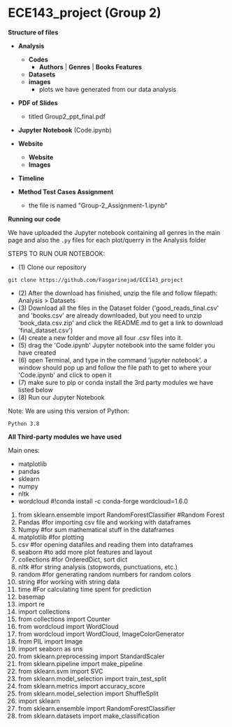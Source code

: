 # ECE143_project (Group 2)

**Structure of files**


- **Analysis**
    - **Codes**
        - **Authors** | **Genres** | **Books Features**
    - **Datasets**
    - **images**
         - plots we have generated from our data analysis
    
- **PDF of Slides**
    -  titled Group2_ppt_final.pdf
- **Jupyter Notebook** (Code.ipynb)
- **Website**
    - **Website**
    - **Images**
- **Timeline**
- **Method Test Cases Assignment**
    -  the file is named "Group-2_Assignment-1.ipynb"


**Running our code**

We have uploaded the Jupyter notebook containing all genres in the main page and also the `.py` files for each plot/querry in the Analysis folder 

STEPS TO RUN OUR NOTEBOOK:
- (1) Clone our repository 
```
git clone https://github.com/Fasgarinejad/ECE143_project
```
- (2) After the download has finished, unzip the file and follow filepath: Analysis > Datasets
- (3) Download all the files in the Dataset folder ('good_reads_final.csv' and 'books.csv' are already downloaded, but you need to unzip 'book_data.csv.zip' and click the README.md to get a link to download 'final_dataset.csv')
- (4) create a new folder and move all four .csv files into it.
- (5) drag the 'Code.ipynb' Jupyter notebook into the same folder you have created
- (6) open Terminal, and type in the command 'jupyter notebook'. a window should pop up and follow the file path to get to where your 'Code.ipynb' and click to open it
- (7) make sure to pip or conda install the 3rd party modules we have listed below 
- (8) Run our Jupyter Notebook

Note: We are using this version of Python:
```
Python 3.8 
```

**All Third-party modules we have used**

Main ones:

- matplotlib
- pandas
- sklearn
- numpy
- nltk
- wordcloud #!conda install -c conda-forge wordcloud=1.6.0 

1. from sklearn.ensemble import RandomForestClassifier #Random Forest
2. Pandas #for importing csv file and working with dataframes
3. Numpy #for sum mathematical stuff in the dataframes
4. matplotlib #for plotting
5. csv #for opening datafiles and reading them into dataframes
6. seaborn #to add more plot features and layout
7. collections #for OrderedDict, sort dict
8. nltk  #for string analysis (stopwords, punctuations, etc.)
9. random #for generating random numbers for random colors 
10. string #for working with string data
11. time #For calculating time spent for prediction
12. basemap
13. import re
14. import collections
15. from collections import Counter
16. from wordcloud import WordCloud
17. from wordcloud import WordCloud, ImageColorGenerator
18. from PIL import Image
19. import seaborn as sns 
20. from sklearn.preprocessing import StandardScaler
21. from sklearn.pipeline import make_pipeline
22. from sklearn.svm import SVC
23. from sklearn.model_selection import train_test_split
24. from sklearn.metrics import accuracy_score
25. from sklearn.model_selection import ShuffleSplit
26. import sklearn
27. from sklearn.ensemble import RandomForestClassifier
28. from sklearn.datasets import make_classification


